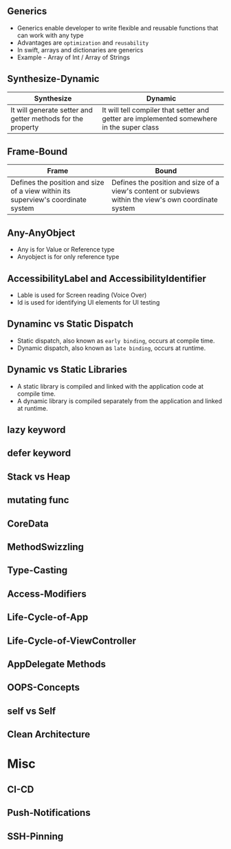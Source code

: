 ## Generics
- Generics enable developer to write flexible and reusable functions that can work with any type
- Advantages are `optimization` and `reusability`
- In swift, arrays and dictionaries are generics
- Example - Array of Int / Array of Strings
  
## Synthesize-Dynamic
|Synthesize|Dynamic|
|-|-|
|It will generate setter and getter methods for the property|It will tell compiler that setter and getter are implemented somewhere in the super class|

## Frame-Bound
|Frame|Bound|
|-|-|
|Defines the position and size of a view within its superview's coordinate system|Defines the position and size of a view's content or subviews within the view's own coordinate system|

## Any-AnyObject
- Any is for Value or Reference type
- Anyobject is for only reference type
  
## AccessibilityLabel and AccessibilityIdentifier
- Lable is used for Screen reading (Voice Over)
- Id is used for identifying UI elements for UI testing

## Dynaminc vs Static Dispatch
- Static dispatch, also known as `early binding`, occurs at compile time.
- Dynamic dispatch, also known as `late binding`, occurs at runtime.

## Dynamic vs Static Libraries
- A static library is compiled and linked with the application code at compile time.
- A dynamic library is compiled separately from the application and linked at runtime.

## lazy keyword
## defer keyword
## Stack vs Heap
## mutating func
## CoreData
## MethodSwizzling
## Type-Casting
## Access-Modifiers
## Life-Cycle-of-App
## Life-Cycle-of-ViewController
## AppDelegate Methods
## OOPS-Concepts
## self vs Self
## Clean Architecture

# Misc
## CI-CD
## Push-Notifications
## SSH-Pinning
